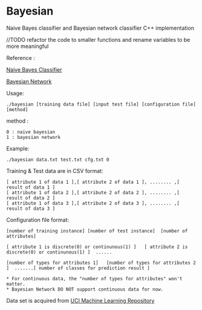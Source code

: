 # Bayesian
Naive Bayes classifier and Bayesian network classifier C++ implementation

//TODO refactor the code to smaller functions and rename variables to be more meaningful

Reference :

[Naive Bayes Classifier](https://en.wikipedia.org/wiki/Naive_Bayes_classifier)

[Bayesian Network](https://en.wikipedia.org/wiki/Bayesian_network)

Usage:
```
./bayesian [training data file] [input test file] [configuration file] [method]
```
method :
```
0 : naive bayesian
1 : bayesian network
```

Example:
```
./bayesian data.txt test.txt cfg.txt 0
```



Training & Test data are in CSV format:
```
[ attribute 1 of data 1 ],[ attribute 2 of data 1 ], ........ ,[ result of data 1 ]
[ attribute 1 of data 2 ],[ attribute 2 of data 2 ], ........ ,[ result of data 2 ]
[ attribute 1 of data 3 ],[ attribute 2 of data 3 ], ........ ,[ result of data 3 ]
```

Configuration file format:
```
[number of training instance] [number of test instance]  [number of attributes]

[ attribute 1 is discrete(0) or continunous(1) ]   [ attribute 2 is discrete(0) or continunous(1) ]  ......

[number of types for attributes 1]   [number of types for attributes 2 ]  .......[ number of classes for prediction result ]  

* For continuous data, the "number of types for attributes" won't matter.
* Bayesian Network DO NOT support continuous data for now.
```

Data set is acquired from [UCI Machine Learning Repository](https://archive.ics.uci.edu/ml/datasets.html)

